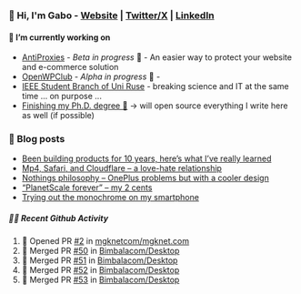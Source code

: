 ### 👋 Hi, I'm Gabo - [Website](https://gkanev.com) | [Twitter/X](https://twitter.com/mrgkanev) | [LinkedIn](https://www.linkedin.com/in/mrgkanev)

#### 🔭 I’m currently working on
- [AntiProxies](https://antiproxies.com/) - *Beta in progress* 🚀 -  An easier way to protect your website and e-commerce solution
- [OpenWPClub](https://openwpclub.com/) - *Alpha in progress* 🚀 - 
- [IEEE Student Branch of Uni Ruse](https://github.com/IEEE-Student-Branch-of-Uni-Ruse) - breaking science and IT at the same time ... on purpose ...
- [Finishing my Ph.D. degree 🤔](https://scholar.google.com/citations?user=En7GPEsAAAAJ&hl=en) -> will open source everything I write here as well (if possible)

### 📖 Blog posts
<!-- BLOG-POST-LIST:START -->
- [Been building products for 10 years, here’s what I’ve really learned](https://gkanev.com/posts/been-building-products-for-10-years-heres-what-ive-really-learned/)
- [Mp4, Safari, and Cloudflare – a love-hate relationship](https://gkanev.com/posts/mp4-safari-and-cloudflare-a-love-hate-relationship/)
- [Nothings philosophy – OnePlus problems but with a cooler design](https://gkanev.com/posts/nothings-philosophy-oneplus-problems-but-with-a-cooler-design/)
- [“PlanetScale forever” – my 2 cents](https://gkanev.com/posts/planetscale-forever-my-2-cents/)
- [Trying out the monochrome on my smartphone](https://gkanev.com/posts/trying-out-the-monochrome-on-my-smartphone/)
<!-- BLOG-POST-LIST:END -->

##### 🧑‍💻 Recent Github Activity

<!--START_SECTION:activity-->
1. 💪 Opened PR [#2](https://github.com/mgknetcom/mgknet.com/pull/2) in [mgknetcom/mgknet.com](https://github.com/mgknetcom/mgknet.com)
2. 🎉 Merged PR [#50](https://github.com/Bimbalacom/Desktop/pull/50) in [Bimbalacom/Desktop](https://github.com/Bimbalacom/Desktop)
3. 🎉 Merged PR [#51](https://github.com/Bimbalacom/Desktop/pull/51) in [Bimbalacom/Desktop](https://github.com/Bimbalacom/Desktop)
4. 🎉 Merged PR [#52](https://github.com/Bimbalacom/Desktop/pull/52) in [Bimbalacom/Desktop](https://github.com/Bimbalacom/Desktop)
5. 🎉 Merged PR [#53](https://github.com/Bimbalacom/Desktop/pull/53) in [Bimbalacom/Desktop](https://github.com/Bimbalacom/Desktop)
<!--END_SECTION:activity-->
